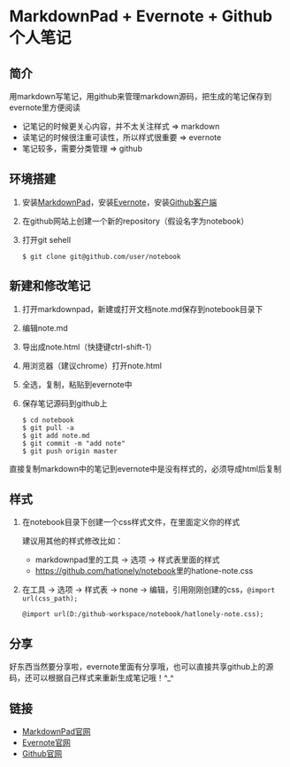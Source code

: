 # MarkdownPad + Evernote + Github 个人笔记


## 简介

用markdown写笔记，用github来管理markdown源码，把生成的笔记保存到evernote里方便阅读

- 记笔记的时候更关心内容，并不太关注样式  =>  markdown
- 读笔记的时候很注重可读性，所以样式很重要  =>  evernote
- 笔记较多，需要分类管理  =>  github

## 环境搭建

1. 安装[MarkdownPad](http://markdownpad.com/)，安装[Evernote](http://evernote.com/intl/zh-cn/evernote/)，安装[Github客户端](https://github.com/)
2. 在github网站上创建一个新的repository（假设名字为notebook）
3. 打开git sehell

    ```
    $ git clone git@github.com/user/notebook
    ```

## 新建和修改笔记

1. 打开markdownpad，新建或打开文档note.md保存到notebook目录下
2. 编辑note.md
3. 导出成note.html（快捷键ctrl-shift-1）
4. 用浏览器（建议chrome）打开note.html
5. 全选，复制，粘贴到evernote中
6. 保存笔记源码到github上

    ```
    $ cd notebook
    $ git pull -a
    $ git add note.md
    $ git commit -m "add note"
    $ git push origin master
    ```

直接复制markdown中的笔记到evernote中是没有样式的，必须导成html后复制

## 样式

1. 在notebook目录下创建一个css样式文件，在里面定义你的样式

    建议用其他的样式修改比如：
    - markdownpad里的工具 -> 选项 -> 样式表里面的样式
    - <https://github.com/hatlonely/notebook>里的hatlone-note.css

2. 在工具 -> 选项 -> 样式表 -> none -> 编辑，引用刚刚创建的css，`@import url(css_path);`

    ```
    @import url(D:/github-workspace/notebook/hatlonely-note.css);
    ```

## 分享

好东西当然要分享啦，evernote里面有分享哦，也可以直接共享github上的源码，还可以根据自己样式来重新生成笔记哦！^_^

## 链接

- [MarkdownPad官网](http://markdownpad.com/)
- [Evernote官网](http://evernote.com/intl/zh-cn/evernote/)
- [Github官网](https://github.com/)